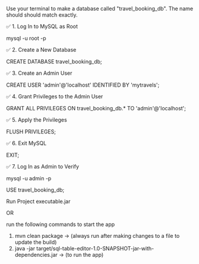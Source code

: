 Use your terminal to make a database called "travel_booking_db". The name should should match exactly.

✅ 1. Log In to MySQL as Root

mysql -u root -p

✅ 2. Create a New Database

CREATE DATABASE travel_booking_db;

✅ 3. Create an Admin User

CREATE USER 'admin'@'localhost' IDENTIFIED BY 'mytravels';

✅ 4. Grant Privileges to the Admin User

GRANT ALL PRIVILEGES ON travel_booking_db.* TO 'admin'@'localhost';

✅ 5. Apply the Privileges

FLUSH PRIVILEGES;

✅ 6. Exit MySQL

EXIT;

✅ 7. Log In as Admin to Verify

mysql -u admin -p

USE travel_booking_db;

Run Project executable.jar 

OR

run the following commands to start the app
1. mvn clean package  ->  (always run after making changes to a file to update the build)
2. java -jar target/sql-table-editor-1.0-SNAPSHOT-jar-with-dependencies.jar  ->   (to run the app)